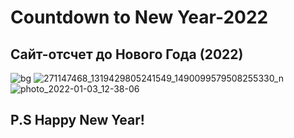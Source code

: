 # Countdown to New Year-2022
 
## Сайт-отсчет до Нового Года (2022)

![bg](https://user-images.githubusercontent.com/56477695/138550424-a3634fbc-738a-4f23-99dd-986a840e545f.jpg)
![271147468_1319429805241549_1490099579508255330_n](https://user-images.githubusercontent.com/56477695/147875207-433dedaa-286a-49c1-908d-c3beb924c9f2.jpg)
![photo_2022-01-03_12-38-06](https://user-images.githubusercontent.com/56477695/147973967-8c8ad164-74f6-4dbb-848c-528a19040363.jpg)

## P.S Happy New Year!
